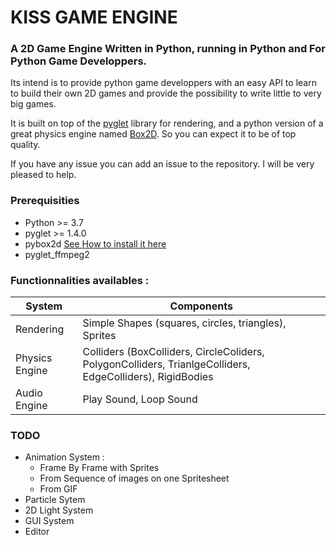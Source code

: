# KISS GAME ENGINE
### A 2D Game Engine Written in Python, running in Python and For Python Game Developpers. 

Its intend is to provide python game developpers with an easy API to learn to build their own 2D games and provide the possibility to  write little to very big games.

It is built on top of the [pyglet](https://pyglet.org) library for rendering, and a python version of a great physics engine named [Box2D](https://github.com/pybox2d/pybox2d). So you can expect it to be of top quality.

If you have any issue you can add an issue to the repository. I will be very pleased to help.

### Prerequisities 
  - Python >= 3.7
  - pyglet >= 1.4.0
  - pybox2d [See How to install it here](https://github.com/pybox2d/pybox2d/blob/master/INSTALL.md)
  - pyglet_ffmpeg2
 
### Functionnalities availables :
System | Components
------------ | -------------
  Rendering | Simple Shapes (squares, circles, triangles),  Sprites
  Physics Engine | Colliders (BoxColliders, CircleColiders, PolygonColliders, TrianlgeColliders, EdgeColliders), RigidBodies
  Audio Engine | Play Sound, Loop Sound
  
### TODO
  - Animation System :
      - Frame By Frame with Sprites
      - From Sequence of images on one Spritesheet
      - From GIF
  - Particle Sytem
  - 2D Light System
  - GUI System
  - Editor

